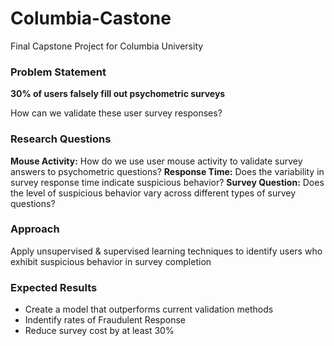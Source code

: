# Columbia-Castone
Final Capstone Project for Columbia University 


### **Problem Statement**
**30% of users falsely fill out psychometric surveys**

How can we validate these user survey responses?

### Research Questions 
**Mouse Activity:** How do we use user mouse activity to validate survey answers to psychometric questions? 
**Response Time:** Does the variability in survey response time indicate suspicious behavior?
**Survey Question:** Does the level of suspicious behavior vary across different types of survey questions?


### Approach 
Apply unsupervised & supervised learning techniques to identify users who exhibit suspicious behavior in survey completion

### Expected Results
- Create a model that outperforms current validation methods 
- Indentify rates of Fraudulent Response
- Reduce survey cost by at least 30%
